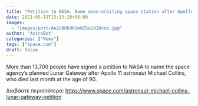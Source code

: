 ```yaml
---
title: "Petition to NASA: Name moon-orbiting space station after Apollo 11's Michael Collins"
date: 2021-05-19T15:13:29+00:00
images:
  - "images/post/AeZcBHkdKVmWZ5a2d2Hvnb.jpg"
author: "AstroBot"
categories: ["News"]
tags: ["space.com"]
draft: false
---
```


More than 13,700 people have signed a petition to NASA to name the space agency’s planned Lunar Gateway after Apollo 11 astronaut Michael Collins, who died last month at the age of 90. 

Διαβάστε περισσότερα: https://www.space.com/astronaut-michael-collins-lunar-gateway-petition
